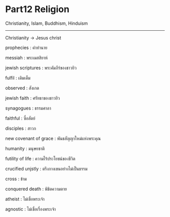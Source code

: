 # Part12 Religion

Christianity, Islam, Buddhism, Hinduism

---

Christianity -> Jesus christ

prophecies : คำทำนาย

messiah : พระเมสสิยาห์

jewish scriptures : พระคัมภีร์ของชาวยิว

fulfil : เติมเต็ม

observed : สังเกต

jewish faith : ศรัทธาของชาวยิว

synagogues : ธรรมศาลา

faithful : ซื่อสัตย์

disciples : สาวก

new covenant of grace : พันธสัญญาใหม่แห่งพระคุณ

humanity : มนุษยชาติ

futility of life : ความไร้ประโยชน์ของชีวิต

crucified unjstly : ตรึงกางเขนอย่างไม่เป็นธรรม

cross : ข้าม

conquered death : พิชิตความตาย

atheist : ไม่เชื่อพระเจ้า

agnostic : ไม่เชื่อเรื่องพระเจ้า


